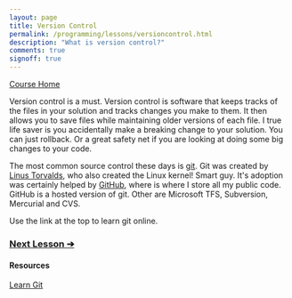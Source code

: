 ```yaml
---
layout: page
title: Version Control
permalink: /programming/lessons/versioncontrol.html
description: "What is version control?"
comments: true
signoff: true
---
```

[Course Home](../course)

Version control is a must. Version control is software that keeps tracks of the files in your solution and tracks changes you make to them. It then allows you to save files while maintaining older versions of each file. I true life saver is you accidentally make a breaking change to your solution. You can just rollback. Or a great safety net if you are looking at doing some big changes to your code. 

The most common source control these days is [git](https://git-scm.com/docs/gittutorial). Git was created by [Linus Torvalds](https://en.wikipedia.org/wiki/Linus_Torvalds), who also created the Linux kernel! Smart guy. It's adoption was certainly helped by [GitHub](github.com), where is where I store all my public code. GitHub is a hosted version of git. Other are Microsoft TFS, Subversion, Mercurial and CVS.

Use the link at the top to learn git online.

### [Next Lesson &#10132;](../lessons/classesandobjects)

#### Resources
[Learn Git](https://try.github.io/levels/1/challenges/1)